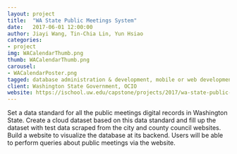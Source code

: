 ```yaml
---
layout: project
title:  "WA State Public Meetings System"
date:   2017-06-01 12:00:00
author: Jiayi Wang, Tin-Chia Lin, Yun Hsiao
categories:
- project
img: WACalendarThumb.png
thumb: WACalendarThumb.png
carousel:
- WACalendarPoster.png
tagged: database administration & development, mobile or web development, ux & interaction design
client: Washington State Government, OCIO
website: https://ischool.uw.edu/capstone/projects/2017/wa-state-public-meetings-system
---
```

Set a data standard for all the public meetings digital records in Washington State. Create a cloud dataset based on this data standard and fill up the dataset with test data scraped from the city and county council websites. Build a website to visualize the database at its backend. Users will be able to perform queries about public meetings via the website.
